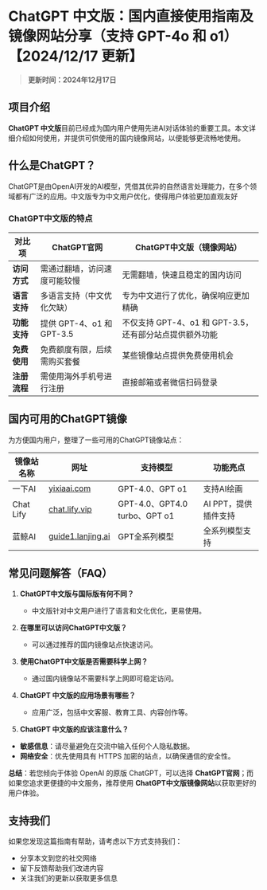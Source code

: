 # ChatGPT 中文版：国内直接使用指南及镜像网站分享（支持 GPT-4o 和 o1）【2024/12/17 更新】
> **更新时间：2024年12月17日**

## 项目介绍

**ChatGPT 中文版**目前已经成为国内用户使用先进AI对话体验的重要工具。本文详细介绍如何使用，并提供可供使用的国内镜像网站，以便能够更流畅地使用。

## 什么是ChatGPT？

ChatGPT是由OpenAI开发的AI模型，凭借其优异的自然语言处理能力，在多个领域都有广泛的应用。中文版专为中文用户优化，使得用户体验更加直观友好

### ChatGPT中文版的特点

| **对比项**         | **ChatGPT官网**                     | **ChatGPT中文版（镜像网站）**                |
|------------------|--------------------------------|-------------------------------------|
| **访问方式**     | 需通过翻墙，访问速度可能较慢       | 无需翻墙，快速且稳定的国内访问          |
| **语言支持**     | 多语言支持（中文优化欠缺）       | 专为中文进行了优化，确保响应更加精确   |
| **功能支持**     | 提供 GPT-4、o1 和 GPT-3.5           | 不仅支持 GPT-4、o1 和 GPT-3.5，还有部分站点提供额外功能 |
| **免费使用**     | 免费额度有限，后续需购买套餐       | 某些镜像站点提供免费使用机会            |
| **注册流程**     | 需使用海外手机号进行注册           | 直接邮箱或者微信扫码登录          |

## 国内可用的ChatGPT镜像

为方便国内用户，整理了一些可用的ChatGPT镜像站点：

| 镜像站名称   | 网址                                      | 支持模型                     | 功能亮点                  |
|--------------|------------------------------------------|-----------------------------|---------------------------|
| 一下AI        | [yixiaai.com](https://www.yixiaai.com)   | GPT-4.0、GPT o1             | 支持AI绘画                |
| Chat Lify    | [chat.lify.vip](https://chat.lify.vip)    | GPT-4.0、GPT4.0 turbo、GPT o1| AI PPT，提供插件支持     |
| 蓝鲸AI      | [guide1.lanjing.ai](https://guide1.lanjing.ai) | GPT全系列模型              | 全系列模型支持            |

## 常见问题解答（FAQ）

1. **ChatGPT中文版与国际版有何不同？**
   - 中文版针对中文用户进行了语言和文化优化，更易使用。

2. **在哪里可以访问ChatGPT中文版？**
   - 可以通过推荐的国内镜像站点快速访问。

3. **使用ChatGPT中文版是否需要科学上网？**
   - 通过国内镜像站不需要科学上网即可稳定访问。

4. **ChatGPT 中文版的应用场景有哪些？**
   - 应用广泛，包括中文客服、教育工具、内容创作等。
  
5. **ChatGPT 中文版的应该注意什么？**
  - **敏感信息**：请尽量避免在交流中输入任何个人隐私数据。
  - **网络安全**：优先使用具有 HTTPS 加密的站点，以确保通信的安全性。
  
**总结**：若您倾向于体验 OpenAI 的原版 ChatGPT，可以选择 **ChatGPT官网**；而如果您追求更便捷的中文服务，推荐使用 **ChatGPT中文版镜像网站**以获取更好的用户体验。

## 支持我们

如果您发现这篇指南有帮助，请考虑以下方式支持我们：

- 分享本文到您的社交网络
- 留下反馈帮助我们改进内容
- 关注我们的更新以获取更多信息
